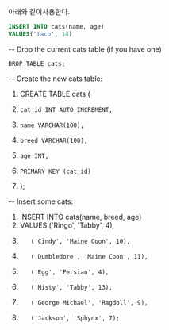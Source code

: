 
아래와 같이사용한다.
```sql
INSERT INTO cats(name, age)
VALUES('taco', 14)
```


-- Drop the current cats table (if you have one)

`DROP TABLE cats;`
  

-- Create the new cats table: 

1. CREATE TABLE cats (
2.     cat_id INT AUTO_INCREMENT,
3.     name VARCHAR(100),
4.     breed VARCHAR(100),
5.     age INT,
6.     PRIMARY KEY (cat_id)
7. ); 

-- Insert some cats:

1. INSERT INTO cats(name, breed, age) 
2. VALUES ('Ringo', 'Tabby', 4),
3.        ('Cindy', 'Maine Coon', 10),
4.        ('Dumbledore', 'Maine Coon', 11),
5.        ('Egg', 'Persian', 4),
6.        ('Misty', 'Tabby', 13),
7.        ('George Michael', 'Ragdoll', 9),
8.        ('Jackson', 'Sphynx', 7);